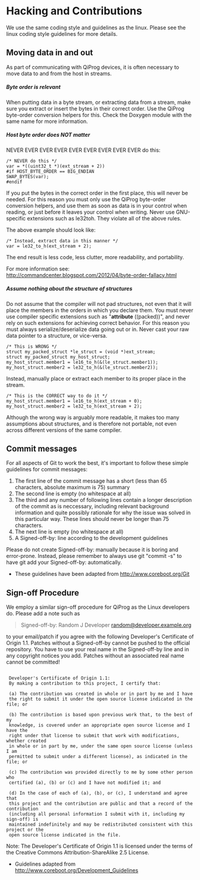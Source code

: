 Hacking and Contributions
=========================

We use the same coding style and guidelines as the linux. Please see the linux
coding style guidelines for more details.


Moving data in and out
----------------------

As part of communicating with QiProg devices, it is often necessary to move data
to and from the host in streams.

##### Byte order is relevant

When putting data in a byte stream, or extracting data from a stream, make sure
you extract or insert the bytes in their correct order. Use the QiProg
byte-order conversion helpers for this. Check the Doxygen module with the same
name for more information.

##### Host byte order does NOT matter

NEVER EVER EVER EVER EVER EVER EVER EVER EVER do this:

	/* NEVER do this */
	var = *((uint32_t *)(ext_stream + 2))
	#if HOST_BYTE_ORDER == BIG_ENDIAN
	SWAP_BYTES(var);
	#endif

If you put the bytes in the correct order in the first place, this will never be
needed. For this reason you must only use the QiProg byte-order conversion
helpers, and use them as soon as data is in your control when reading, or just
before it leaves your control when writing. Never use GNU-specific extensions
such as le32toh. They violate all of the above rules.

The above example should look like:

	/* Instead, extract data in this manner */
	var = le32_to_h(ext_stream + 2);

The end result is less code, less clutter, more readability, and portability.

For more information see:
http://commandcenter.blogspot.com/2012/04/byte-order-fallacy.html

##### Assume nothing about the structure of structures

Do not assume that the compiler will not pad structures, not even that it will
place the members in the orders in which you declare them. You must never use
compiler specific extensions such as "__attribute__ ((packed))", and never rely
on such extensions for achieving correct behavior. For this reason you must
always serialize/deserialize data going out or in. Never cast your raw data
pointer to a structure, or vice-versa.

	/* This is WRONG */
	struct my_packed_struct *le_struct = (void *)ext_stream;
	struct my_packed_struct my_host_struct;
	my_host_struct.member1 = le16_to_h(&(le_struct.member1));
	my_host_struct.member2 = le32_to_h(&(le_struct.member2));

Instead, manually place or extract each member to its proper place in the
stream.

	/* This is the CORRECT way to do it */
	my_host_struct.member1 = le16_to_h(ext_stream + 0);
	my_host_struct.member2 = le32_to_h(ext_stream + 2);

Although the wrong way is arguably more readable, it makes too many assumptions
about structures, and is therefore not portable, not even across different
versions of the same compiler.


Commit messages
---------------

For all aspects of Git to work the best, it's important to follow these simple
guidelines for commit messages:

1. The first line of the commit message has a short (less than 65 characters,
    absolute maximum is 75) summary
2. The second line is empty (no whitespace at all)
3. The third and any number of following lines contain a longer description of
    the commit as is neccessary, including relevant background information and
    quite possibly rationale for why the issue was solved in this particular
    way. These lines should never be longer than 75 characters.
4. The next line is empty (no whitespace at all)
5. A Signed-off-by: line according to the development guidelines

Please do not create Signed-off-by: manually because it is boring and
error-prone. Instead, please remember to always use git "commit -s" to have git
add your Signed-off-by: automatically.

* These guidelines have been adapted from http://www.coreboot.org/Git

Sign-off Procedure
------------------

We employ a similar sign-off procedure for QiProg as the Linux developers
do. Please add a note such as

> Signed-off-by: Random J Developer <random@developer.example.org>

to your email/patch if you agree with the following Developer's Certificate of
Origin 1.1. Patches without a Signed-off-by cannot be pushed to the official
repository. You have to use your real name in the Signed-off-by line and in any
copyright notices you add. Patches without an associated real name cannot be
committed!

<pre><code>
 Developer's Certificate of Origin 1.1:
 By making a contribution to this project, I certify that:

 (a) The contribution was created in whole or in part by me and I have
 the right to submit it under the open source license indicated in the file; or

 (b) The contribution is based upon previous work that, to the best of my
 knowledge, is covered under an appropriate open source license and I have the
 right under that license to submit that work with modifications, whether created
 in whole or in part by me, under the same open source license (unless I am
 permitted to submit under a different license), as indicated in the file; or

 (c) The contribution was provided directly to me by some other person who
 certified (a), (b) or (c) and I have not modified it; and

 (d) In the case of each of (a), (b), or (c), I understand and agree that
 this project and the contribution are public and that a record of the contribution
 (including all personal information I submit with it, including my sign-off) is
 maintained indefinitely and may be redistributed consistent with this project or the
 open source license indicated in the file.
</code></pre>

Note: The Developer's Certificate of Origin 1.1 is licensed under the terms of
the Creative Commons Attribution-ShareAlike 2.5 License.

* Guidelines adapted from http://www.coreboot.org/Development_Guidelines
